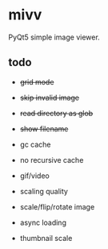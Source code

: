 # mivv

PyQt5 simple image viewer.

## todo

* ~~grid mode~~

* ~~skip invalid image~~

* ~~read directory as glob~~

* ~~show filename~~

* gc cache

* no recursive cache

* gif/video

* scaling quality

* scale/flip/rotate image

* async loading

* thumbnail scale
